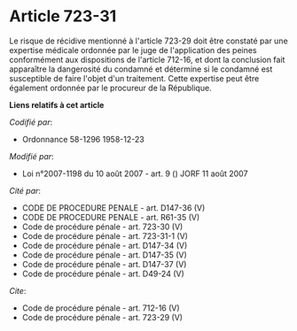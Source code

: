 # Article 723-31

Le risque de récidive mentionné à l'article 723-29 doit être constaté par une expertise médicale ordonnée par le juge de
l'application des peines conformément aux dispositions de l'article 712-16, et dont la conclusion fait apparaître la
dangerosité du condamné et détermine si le condamné est susceptible de faire l'objet d'un traitement. Cette expertise peut
être également ordonnée par le procureur de la République.

**Liens relatifs à cet article**

_Codifié par_:

  - Ordonnance 58-1296 1958-12-23

_Modifié par_:

  - Loi n°2007-1198 du 10 août 2007 - art. 9 () JORF 11 août 2007

_Cité par_:

  - CODE DE PROCEDURE PENALE - art. D147-36 (V)
  - CODE DE PROCEDURE PENALE - art. R61-35 (V)
  - Code de procédure pénale - art. 723-30 (V)
  - Code de procédure pénale - art. 723-31-1 (V)
  - Code de procédure pénale - art. D147-34 (V)
  - Code de procédure pénale - art. D147-35 (V)
  - Code de procédure pénale - art. D147-37 (V)
  - Code de procédure pénale - art. D49-24 (V)

_Cite_:

  - Code de procédure pénale - art. 712-16 (V)
  - Code de procédure pénale - art. 723-29 (V)
